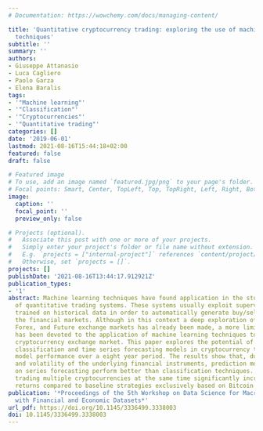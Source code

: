 ```yaml
---
# Documentation: https://wowchemy.com/docs/managing-content/

title: 'Quantitative cryptocurrency trading: exploring the use of machine learning
  techniques'
subtitle: ''
summary: ''
authors:
- Giuseppe Attanasio
- Luca Cagliero
- Paolo Garza
- Elena Baralis
tags:
- '"Machine learning"'
- '"Classification"'
- '"Cryptocurrencies"'
- '"Quantitative trading"'
categories: []
date: '2019-06-01'
lastmod: 2021-08-16T15:44:18+02:00
featured: false
draft: false

# Featured image
# To use, add an image named `featured.jpg/png` to your page's folder.
# Focal points: Smart, Center, TopLeft, Top, TopRight, Left, Right, BottomLeft, Bottom, BottomRight.
image:
  caption: ''
  focal_point: ''
  preview_only: false

# Projects (optional).
#   Associate this post with one or more of your projects.
#   Simply enter your project's folder or file name without extension.
#   E.g. `projects = ["internal-project"]` references `content/project/deep-learning/index.md`.
#   Otherwise, set `projects = []`.
projects: []
publishDate: '2021-08-16T13:44:17.912921Z'
publication_types:
- '1'
abstract: Machine learning techniques have found application in the study and development
  of quantitative trading systems. These systems usually exploit supervised models
  trained on historical data in order to automatically generate buy/sell signals on
  the financial markets. Although in this context a deep exploration of the Stock,
  Forex, and Future exchange markets has already been made, a more limited effort
  has been devoted to the application of machine learning techniques to the emerging
  cryptocurrency exchange market. This paper explores the potential of the most established
  classification and time series forecasting models in cryptocurrency trading by backtesting
  model performance over a eight year period. The results show that, due to the heterogeneity
  and volatility of the underlying financial instruments, prediction models based
  on series forecasting perform better than classification techniques. Furthermore,
  trading multiple cryptocurrencies at the same time significantly increases the overall
  returns compared to baseline strategies exclusively based on Bitcoin trading.
publication: '*Proceedings of the 5th Workshop on Data Science for Macro-modeling
  with Financial and Economic Datasets*'
url_pdf: https://doi.org/10.1145/3336499.3338003
doi: 10.1145/3336499.3338003
---
```

